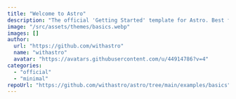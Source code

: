 ```yaml
---
title: "Welcome to Astro"
description: "The official 'Getting Started' template for Astro. Best for learning Astro or starting a new project with best practices built-in."
image: "/src/assets/themes/basics.webp"
images: []
author:
  url: "https://github.com/withastro"
  name: "withastro"
  avatar: "https://avatars.githubusercontent.com/u/44914786?v=4"
categories:
  - "official"
  - "minimal"
repoUrl: "https://github.com/withastro/astro/tree/main/examples/basics"
---
```

